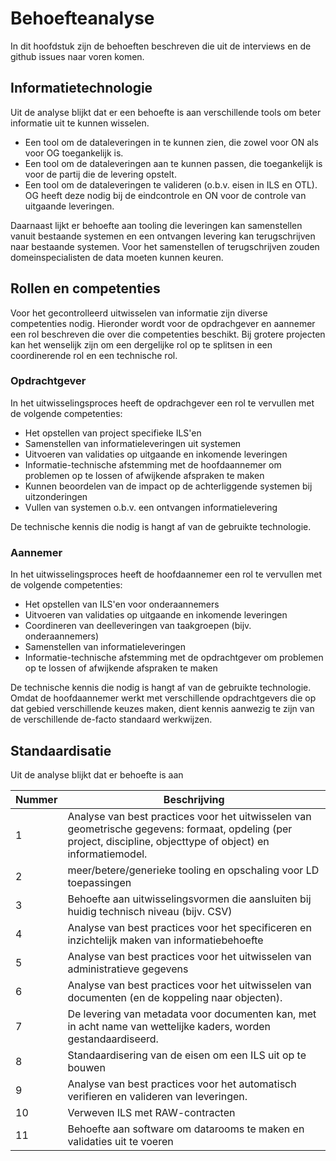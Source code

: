 # Behoefteanalyse

In dit hoofdstuk zijn de behoeften beschreven die uit de interviews en de github issues naar voren komen.

## Informatietechnologie

Uit de analyse blijkt dat er een behoefte is aan verschillende tools om beter informatie uit te kunnen wisselen. 
- Een tool om de dataleveringen in te kunnen zien, die zowel voor ON als voor OG toegankelijk is.
- Een tool om de dataleveringen aan te kunnen passen, die toegankelijk is voor de partij die de levering opstelt.
- Een tool om de dataleveringen te valideren (o.b.v. eisen in ILS en OTL). OG heeft deze nodig bij de eindcontrole en ON voor de controle van uitgaande leveringen.

Daarnaast lijkt er behoefte aan tooling die leveringen kan samenstellen vanuit bestaande systemen en een ontvangen levering kan terugschrijven naar bestaande systemen. Voor het samenstellen of terugschrijven zouden domeinspecialisten de data moeten kunnen keuren.

## Rollen en competenties

Voor het gecontrolleerd uitwisselen van informatie zijn diverse competenties nodig. Hieronder wordt voor de opdrachgever en aannemer een rol beschreven die over die competenties beschikt. Bij grotere projecten kan het wenselijk zijn om een dergelijke rol op te splitsen in een coordinerende rol en een technische rol.

### Opdrachtgever

In het uitwisselingsproces heeft de opdrachgever een rol te vervullen met de volgende competenties:

- Het opstellen van project specifieke ILS'en
- Samenstellen van informatieleveringen uit systemen
- Uitvoeren van validaties op uitgaande en inkomende leveringen
- Informatie-technische afstemming met de hoofdaannemer om problemen op te lossen of afwijkende afspraken te maken
- Kunnen beoordelen van de impact op de achterliggende systemen bij uitzonderingen
- Vullen van systemen o.b.v. een ontvangen informatielevering

De technische kennis die nodig is hangt af van de gebruikte technologie.

### Aannemer

In het uitwisselingsproces heeft de hoofdaannemer een rol te vervullen met de volgende competenties:

- Het opstellen van ILS'en voor onderaannemers
- Uitvoeren van validaties op uitgaande en inkomende leveringen
- Coordineren van deelleveringen van taakgroepen (bijv. onderaannemers)
- Samenstellen van informatieleveringen
- Informatie-technische afstemming met de opdrachtgever om problemen op te lossen of afwijkende afspraken te maken

De technische kennis die nodig is hangt af van de gebruikte technologie. Omdat de hoofdaannemer werkt met verschillende opdrachtgevers die op dat gebied verschillende keuzes maken, dient kennis aanwezig te zijn van de verschillende de-facto standaard werkwijzen.

## Standaardisatie

Uit de analyse blijkt dat er behoefte is aan 

| Nummer | Beschrijving | 
|--------|--------------|
| 1      | Analyse van best practices voor het uitwisselen van geometrische gegevens: formaat, opdeling (per project, discipline, objecttype of object) en informatiemodel. |
| 2      | meer/betere/generieke tooling en opschaling voor LD toepassingen |
| 3      | Behoefte aan uitwisselingsvormen die aansluiten bij huidig technisch niveau (bijv. CSV) |
| 4      | Analyse van best practices voor het specificeren en inzichtelijk maken van informatiebehoefte |
| 5      | Analyse van best practices voor het uitwisselen van administratieve gegevens |
| 6      | Analyse van best practices voor het uitwisselen van documenten (en de koppeling naar objecten).  |
| 7      | De levering van metadata voor documenten kan, met in acht name van wettelijke kaders, worden gestandaardiseerd.  |
| 8      | Standaardisering van de eisen om een ILS uit op te bouwen |
| 9      | Analyse van best practices voor het automatisch verifieren en valideren van leveringen. |
| 10     | Verweven ILS met RAW-contracten |
| 11     | Behoefte aan software om datarooms te maken en validaties uit te voeren |
